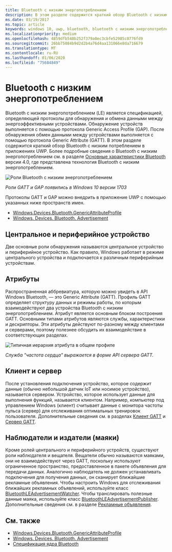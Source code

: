```yaml
---
title: Bluetooth с низким энергопотреблением
description: В этом разделе содержится краткий обзор Bluetooth с низким потреблением в приложениях UWP.
ms.date: 03/19/2017
ms.topic: article
keywords: windows 10, uwp, bluetooth, bluetooth с низким энергопотреблением, низкое энергопотребление, gatt, gap, центральное устройство, периферийное устройство, клиент, сервер, наблюдатель, издатель
ms.localizationpriority: medium
ms.openlocfilehash: 4859dfb540b252f379a0ec3cbfe52985c0776fd9
ms.sourcegitcommit: 26bb75084b9d2d2b4a76d4aa131066e8da716679
ms.translationtype: MT
ms.contentlocale: ru-RU
ms.lasthandoff: 01/06/2020
ms.locfileid: "75684849"
---
```

# <a name="bluetooth-low-energy"></a>Bluetooth с низким энергопотреблением
Bluetooth с низким энергопотреблением (LE) является спецификацией, определяющей протоколы для обнаружения и обмена данными между энергоэффективными устройствами. Обнаружение устройств выполняется с помощью протокола Generic Access Profile (GAP). После обнаружения обмен данными между устройствами выполняется с помощью протокола Generic Attribute (GATT). В этом разделе содержится краткий обзор Bluetooth с низким потреблением в приложениях UWP. Более подробные сведения о Bluetooth с низким энергопотреблением см. в разделе [Основные характеристики Bluetooth](https://www.bluetooth.com/specifications/bluetooth-core-specification/) версии 4.0, где представлена технология Bluetooth с низким энергопотреблением. 

![Роли Bluetooth с низким энергопотреблением](images/gatt-roles.png)

*Роли GATT и GAP появились в Windows 10 версии 1703*

Протоколы GATT и GAP можно внедрить в приложение UWP с помощью указанных ниже пространств имен.
- [Windows.Devices.Bluetooth.GenericAttributeProfile](https://docs.microsoft.com/uwp/api/windows.devices.bluetooth.genericattributeprofile)
- [Windows. Devices. Bluetooth. Advertisement](https://docs.microsoft.com/uwp/api/windows.devices.bluetooth.advertisement)

## <a name="central-and-peripheral"></a>Центральное и периферийное устройство
Две основные роли обнаружения называются центральное устройство и периферийное устройство. Как правило, Windows работает в режиме центрального устройства и подключается к различным периферийным устройствам. 

## <a name="attributes"></a>Атрибуты
Распространенная аббревиатура, которую можно увидеть в API Windows Bluetooth, — это Generic Attribute (GATT). Профиль GATT определяет структуру данных и режимы работы, по которым взаимодействуют два устройства Bluetooth с низким энергопотреблением. Атрибут является основным блоком построения GATT. Основными типами атрибутов являются службы, характеристики и дескрипторы. Эти атрибуты действуют по-разному между клиентами и серверами, поэтому полезнее обсудить их взаимодействие в соответствующих разделах. 

![Типичная иерархия атрибута в общем профиле](images/gatt-service.png)

*Служба "частота сердца" выражается в форме API сервера GATT.*

## <a name="client-and-server"></a>Клиент и сервер
После установления подключения устройство, которое содержит данные (обычно небольшой датчик IoT или носимое устройство), называется сервером. Устройство, которое использует данные для выполнения функций, называется клиентом. Например, компьютер под управлением Windows (клиент) считывает данные с монитора частоты пульса (сервер) для отслеживания оптимальных тренировок пользователя. Дополнительные сведения см. в разделах [Клиент GATT](gatt-client.md) и [Сервер GATT](gatt-server.md).

## <a name="watchers-and-publishers-beacons"></a>Наблюдатели и издатели (маяки)
Кроме ролей центрального и периферийного устройств, существуют роли наблюдателя и вещателя. Вещатели обычно называются маяками, они не взаимодействуют через GATT, поскольку используют ограниченное пространство, предоставленное в пакете объявления для передачи данных. Аналогично наблюдатель не должен устанавливать подключения для получения данных, он сканирует ближайшие рекламные объявления. Чтобы настроить Windows для отслеживания ближайших рекламных объявлений, используйте класс [BluetoothLEAdvertisementWatcher](https://docs.microsoft.com/uwp/api/windows.devices.bluetooth.advertisement.bluetoothleadvertisementwatcher). Чтобы транслировать полезные данные маяка, используйте класс [BluetoothLEAdvertisementPublisher](https://docs.microsoft.com/uwp/api/windows.devices.bluetooth.advertisement.bluetoothleadvertisementpublisher). Дополнительные сведения см. в разделе [Рекламные объявления](ble-beacon.md).

## <a name="see-also"></a>См. также
- [Windows.Devices.Bluetooth.GenericAttributeProfile](https://docs.microsoft.com/uwp/api/windows.devices.bluetooth.genericattributeprofile)
- [Windows. Devices. Bluetooth. Advertisement](https://docs.microsoft.com/uwp/api/windows.devices.bluetooth.advertisement)
- [Спецификация ядра Bluetooth](https://www.bluetooth.com/specifications/bluetooth-core-specification)
